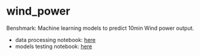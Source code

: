 # wind_power

Benshmark: Machine learning models to predict 10min Wind power output.  
- data processing notebook: [here](https://nbviewer.jupyter.org/github/Umercia/wind_power/blob/master/data_processing.ipynb)  
- models testing notebook: [here](https://nbviewer.jupyter.org/github/Umercia/wind_power/blob/master/models.ipynb)  